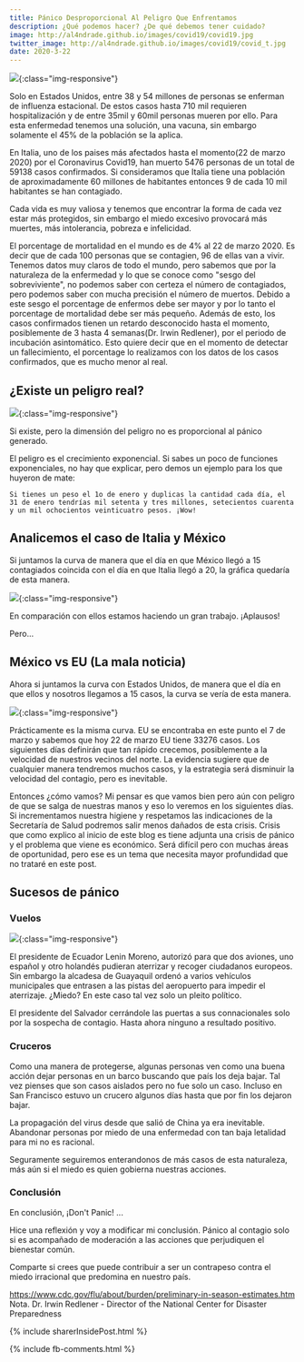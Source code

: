 ```yaml
---
title: Pánico Desproporcional Al Peligro Que Enfrentamos
description: ¿Qué podemos hacer? ¿De qué debemos tener cuidado?
image: http://al4ndrade.github.io/images/covid19/covid19.jpg
twitter_image: http://al4ndrade.github.io/images/covid19/covid_t.jpg
date: 2020-3-22
---
```


![]({{site.baseurl}}/images/covid19/covid19.jpg){:class="img-responsive"}

Solo en Estados Unidos, entre 38 y 54 millones de personas se enferman de influenza estacional. De estos casos hasta 710 mil requieren hospitalización y de entre 35mil y 60mil personas mueren por ello. Para esta enfermedad tenemos una solución, una vacuna, sin embargo solamente el 45% de la población se la aplica.

En Italia, uno de los paises más afectados hasta el momento(22 de marzo 2020) por el Coronavirus Covid19, han muerto 5476 personas de un total de 59138 casos confirmados. Si consideramos que Italia tiene una población de aproximadamente 60 millones de habitantes entonces 9 de cada 10 mil habitantes se han contagiado.

Cada vida es muy valiosa y tenemos que encontrar la forma de cada vez estar más protegidos, sin embargo el miedo excesivo provocará más muertes, más intolerancia, pobreza e infelicidad.

El porcentage de mortalidad en el mundo es de 4% al 22 de marzo 2020. Es decir que de cada 100 personas que se contagien, 96 de ellas van a vivir. 
Tenemos datos muy claros de todo el mundo, pero sabemos que por la naturaleza de la enfermedad y lo que se conoce como "sesgo del sobreviviente", no podemos saber con certeza el número de contagiados, pero podemos saber con mucha precisión el número de muertos. Debido a este sesgo el porcentage de enfermos debe ser mayor y por lo tanto el porcentage de mortalidad debe ser más pequeño. Además de esto, los casos confirmados tienen un retardo desconocido hasta el momento, posiblemente de 3 hasta 4 semanas(Dr. Irwin Redlener),  por el periodo de incubación asintomático. Esto quiere decir que en el momento de detectar un fallecimiento, el porcentage lo realizamos con los datos de los casos confirmados, que es mucho menor al real. 

<h2>¿Existe un peligro real?</h2>

![]({{site.baseurl}}/images/covid19/nuclear.jpg){:class="img-responsive"}

Si existe, pero la dimensión del peligro no es proporcional al pánico generado. 

El peligro es el crecimiento exponencial. Si sabes un poco de funciones exponenciales, no hay que explicar, pero demos un ejemplo para los que huyeron de mate:

	Si tienes un peso el 1o de enero y duplicas la cantidad cada día, el 31 de enero tendrías mil setenta y tres millones, setecientos cuarenta y un mil ochocientos veinticuatro pesos. ¡Wow!

<h2>Analicemos el caso de Italia y México</h2> 

Si juntamos la curva de manera que el día en que México llegó a 15 contagiados coincida con el día en que Italia llegó a 20, la gráfica quedaría de esta manera.

![]({{site.baseurl}}/images/covid19/mex_vs_ita.png){:class="img-responsive"}

En comparación con ellos estamos haciendo un gran trabajo. ¡Aplausos!

Pero...

<h2>México vs EU (La mala noticia)</h2>

Ahora si juntamos la curva con Estados Unidos, de manera que el día en que ellos y nosotros llegamos a 15 casos, la curva se vería de esta manera.

![]({{site.baseurl}}/images/covid19/mex_vs_usa.png){:class="img-responsive"}

Prácticamente es la misma curva. EU se encontraba en este punto el 7 de marzo y sabemos que hoy 22 de marzo EU tiene 33276 casos. 
Los siguientes días definirán que tan rápido crecemos, posiblemente a la velocidad de nuestros vecinos del norte. La evidencia sugiere que de cualquier manera tendremos muchos casos, y la estrategia será disminuir la velocidad del contagio, pero es inevitable.

Entonces ¿cómo vamos? Mi pensar es que vamos bien pero aún con peligro de que se salga de nuestras manos y eso lo veremos en los siguientes días. Si incrementamos nuestra higiene y respetamos las indicaciones de la Secretaría de Salud podremos salir menos dañados de esta crisis. Crisis que como explico al inicio de este blog es tiene adjunta una crisis de pánico y el problema que viene es económico. Será difícil pero con muchas áreas de oportunidad, pero ese es un tema que necesita mayor profundidad que no trataré en este post.

<h2>Sucesos de pánico</h2>

<h3>Vuelos</h3>

![]({{site.baseurl}}/images/covid19/aterrizaje.png){:class="img-responsive"}

El presidente de Ecuador Lenin Moreno, autorizó para que dos aviones, uno español y otro holandés pudieran aterrizar y recoger ciudadanos europeos. Sin embargo la alcadesa de Guayaquil ordenó a varios vehículos municipales que entrasen a las pistas del aeropuerto para impedir el aterrizaje. ¿Miedo? En este caso tal vez solo un pleito político.

El presidente del Salvador cerrándole las puertas a sus connacionales solo por la sospecha de contagio. Hasta ahora ninguno a resultado positivo.

<h3>Cruceros</h3>

Como una manera de protegerse, algunas personas ven como una buena acción dejar personas en un barco buscando que país los deja bajar. Tal vez pienses que son casos aislados pero no fue solo un caso. Incluso en San Francisco estuvo un crucero algunos días hasta que por fin los dejaron bajar. 

La propagación del virus desde que salió de China ya era inevitable. Abandonar personas por miedo de una enfermedad con tan baja letalidad para mi no es racional.

Seguramente seguiremos enterandonos de más casos de esta naturaleza, más aún si el miedo es quien gobierna nuestras acciones.

<h3>Conclusión</h3>

En conclusión, ¡Don't Panic! ...<br>

Hice una reflexión y voy a modificar mi conclusión.
Pánico al contagio solo si es acompañado de moderación a las acciones que perjudiquen el bienestar común.

Comparte si crees que puede contribuir a ser un contrapeso contra el miedo irracional que predomina en nuestro país.

 
https://www.cdc.gov/flu/about/burden/preliminary-in-season-estimates.htm <br>
Nota. Dr. Irwin Redlener - Director of the National Center for Disaster Preparedness

{% include sharerInsidePost.html %}

{% include fb-comments.html %}



